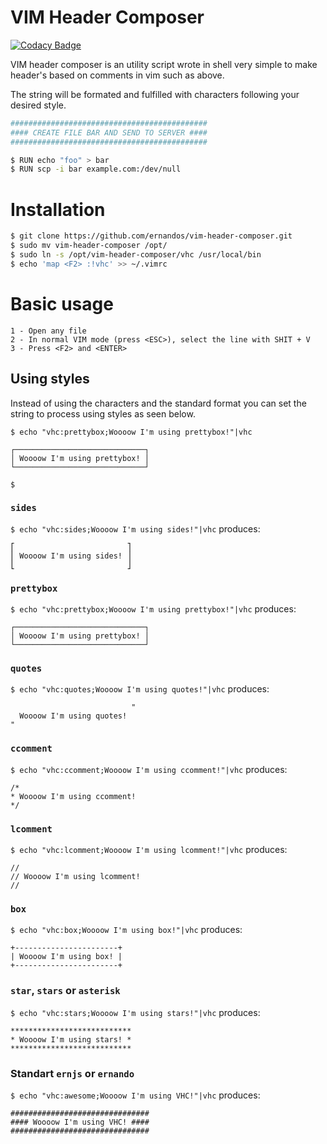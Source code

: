 # VIM Header Composer

[![Codacy Badge](https://api.codacy.com/project/badge/Grade/25db628e07014abc9b4bb7e7750c916c)](https://app.codacy.com/app/jmurowaniecki/vim-header-composer?utm_source=github.com&utm_medium=referral&utm_content=jmurowaniecki/vim-header-composer&utm_campaign=Badge_Grade_Settings)

VIM header composer is an utility script wrote in shell very simple to make header's based on comments in vim such as above.

The string will be formated and fulfilled with characters following your desired style.

```sh
############################################
#### CREATE FILE BAR AND SEND TO SERVER ####
############################################

$ RUN echo "foo" > bar
$ RUN scp -i bar example.com:/dev/null
```

# Installation

```sh
$ git clone https://github.com/ernandos/vim-header-composer.git
$ sudo mv vim-header-composer /opt/
$ sudo ln -s /opt/vim-header-composer/vhc /usr/local/bin
$ echo 'map <F2> :!vhc' >> ~/.vimrc
```

# Basic usage

```
1 - Open any file
2 - In normal VIM mode (press <ESC>), select the line with SHIT + V
3 - Press <F2> and <ENTER>
```

## Using styles
Instead of using the characters and the standard format you can set the string to process using styles as seen below.

```
$ echo "vhc:prettybox;Woooow I'm using prettybox!"|vhc

┌─────────────────────────────┐
│ Woooow I'm using prettybox! │
└─────────────────────────────┘

$
```

### `sides`
`$ echo "vhc:sides;Woooow I'm using sides!"|vhc` produces:
```
⎡                         ⎤
⎢ Woooow I'm using sides! ⎥
⎣                         ⎦
```

### `prettybox`
`$ echo "vhc:prettybox;Woooow I'm using prettybox!"|vhc` produces:
```
┌─────────────────────────────┐
│ Woooow I'm using prettybox! │
└─────────────────────────────┘
```

### `quotes`
`$ echo "vhc:quotes;Woooow I'm using quotes!"|vhc` produces:
```
                           "
  Woooow I'm using quotes!
"                          
```

### `ccomment`
`$ echo "vhc:ccomment;Woooow I'm using ccomment!"|vhc` produces:
```
/*                             
* Woooow I'm using ccomment!
*/                             
```

### `lcomment`
`$ echo "vhc:lcomment;Woooow I'm using lcomment!"|vhc` produces:
```
//                             
// Woooow I'm using lcomment!
//                             
```

### `box`
`$ echo "vhc:box;Woooow I'm using box!"|vhc` produces:
```
+-----------------------+
| Woooow I'm using box! |
+-----------------------+
```

### `star`, `stars` or `asterisk`
`$ echo "vhc:stars;Woooow I'm using stars!"|vhc` produces:
```
***************************
* Woooow I'm using stars! *
***************************
```

### Standart `ernjs` or `ernando`
`$ echo "vhc:awesome;Woooow I'm using VHC!"|vhc` produces:
```
###############################
#### Woooow I'm using VHC! ####
###############################
```
